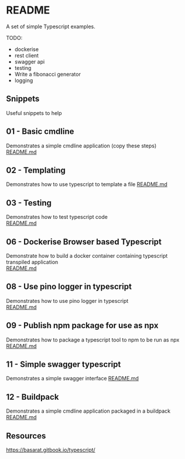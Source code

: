 # README
A set of simple Typescript examples. 

TODO:
* dockerise
* rest client
* swagger api
* testing 
* Write a fibonacci generator 
* logging

## Snippets
Useful snippets to help
## 01 - Basic cmdline 
Demonstrates a simple cmdline application (copy these steps)  
[README.md](./01_basic_cmdline/README.md)  

## 02 - Templating
Demonstrates how to use typescript to template a file
[README.md](./02_templating/README.md)  

## 03 - Testing
Demonstrates how to test typescript code  
[README.md](./03_unit_testing/README.md)  

## 06 - Dockerise Browser based Typescript
Demonstrate how to build a docker container containing typescript transpiled application  
[README.md](./06_dockerise_browser_typescript/README.md)  

## 08 - Use pino logger in typescript
Demonstrates how to use pino logger in typescript  
[README.md](./08_pino_logger/README.md)  

## 09 - Publish npm package for use as npx
Demonstrates how to package a typescript tool to npm to be run as npx
[README.md](./09_shell_mandelbrot/README.md)  

## 11 - Simple swagger typescript
Demonstrates a simple swagger interface 
[README.md](./11_simple_swagger/README.md) 

## 12 - Buildpack
Demonstrates a simple cmdline application packaged in a buildpack
[README.md](./12_buildpack/README.md) 

## Resources
https://basarat.gitbook.io/typescript/


